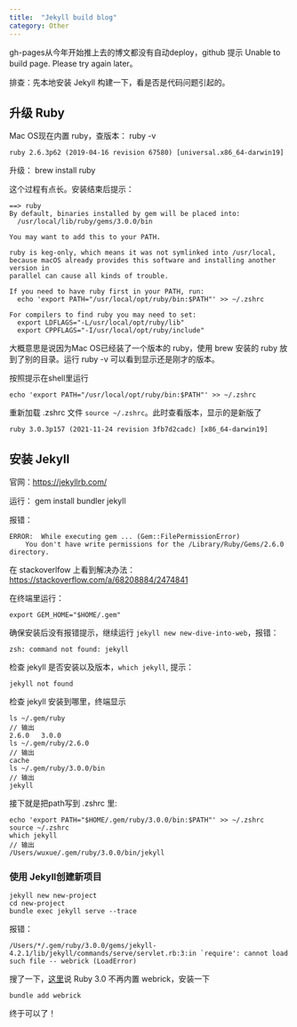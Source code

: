 ```yaml
---
title:  "Jekyll build blog"
category: Other
---
```


gh-pages从今年开始推上去的博文都没有自动deploy，github 提示 Unable to build page. Please try again later。

排查：先本地安装 Jekyll 构建一下，看是否是代码问题引起的。

## 升级 Ruby

Mac OS现在内置 ruby，查版本：
ruby -v

```shell
ruby 2.6.3p62 (2019-04-16 revision 67580) [universal.x86_64-darwin19]
```

升级：
brew install ruby

这个过程有点长。安装结束后提示：

```shell
==> ruby
By default, binaries installed by gem will be placed into:
  /usr/local/lib/ruby/gems/3.0.0/bin

You may want to add this to your PATH.

ruby is keg-only, which means it was not symlinked into /usr/local,
because macOS already provides this software and installing another version in
parallel can cause all kinds of trouble.

If you need to have ruby first in your PATH, run:
  echo 'export PATH="/usr/local/opt/ruby/bin:$PATH"' >> ~/.zshrc

For compilers to find ruby you may need to set:
  export LDFLAGS="-L/usr/local/opt/ruby/lib"
  export CPPFLAGS="-I/usr/local/opt/ruby/include"
```

大概意思是说因为Mac OS已经装了一个版本的 ruby，使用 brew 安装的 ruby 放到了别的目录。运行 ruby -v 可以看到显示还是刚才的版本。

按照提示在shell里运行

```shell
echo 'export PATH="/usr/local/opt/ruby/bin:$PATH"' >> ~/.zshrc
```

重新加载 .zshrc 文件 `source ~/.zshrc`。此时查看版本，显示的是新版了

```shell
ruby 3.0.3p157 (2021-11-24 revision 3fb7d2cadc) [x86_64-darwin19]
```

## 安装 Jekyll

官网：https://jekyllrb.com/

运行：
gem install bundler jekyll

报错：

```shell
ERROR:  While executing gem ... (Gem::FilePermissionError)
    You don't have write permissions for the /Library/Ruby/Gems/2.6.0 directory.
```

在 stackoverlfow 上看到解决办法：https://stackoverflow.com/a/68208884/2474841

在终端里运行：
```shell
export GEM_HOME="$HOME/.gem"
```

确保安装后没有报错提示，继续运行 `jekyll new new-dive-into-web`，报错：

```shell
zsh: command not found: jekyll
```

检查 jekyll 是否安装以及版本，`which jekyll`, 提示：

```shell
jekyll not found
```

检查 jekyll 安装到哪里，终端显示

```shell
ls ~/.gem/ruby
// 输出
2.6.0	3.0.0
ls ~/.gem/ruby/2.6.0
// 输出
cache
ls ~/.gem/ruby/3.0.0/bin
// 输出
jekyll
```

接下就是把path写到 .zshrc 里:

```shell
echo 'export PATH="$HOME/.gem/ruby/3.0.0/bin:$PATH"' >> ~/.zshrc
source ~/.zshrc
which jekyll
// 输出
/Users/wuxue/.gem/ruby/3.0.0/bin/jekyll
```

### 使用 Jekyll创建新项目

```shell
jekyll new new-project
cd new-project
bundle exec jekyll serve --trace
```

报错：

```shell
/Users/*/.gem/ruby/3.0.0/gems/jekyll-4.2.1/lib/jekyll/commands/serve/servlet.rb:3:in `require': cannot load such file -- webrick (LoadError)
```

搜了一下，[这里](https://github.com/github/pages-gem/issues/752#issuecomment-764647862)说 Ruby 3.0 不再内置 webrick，安装一下

```shell
bundle add webrick
```

终于可以了！
